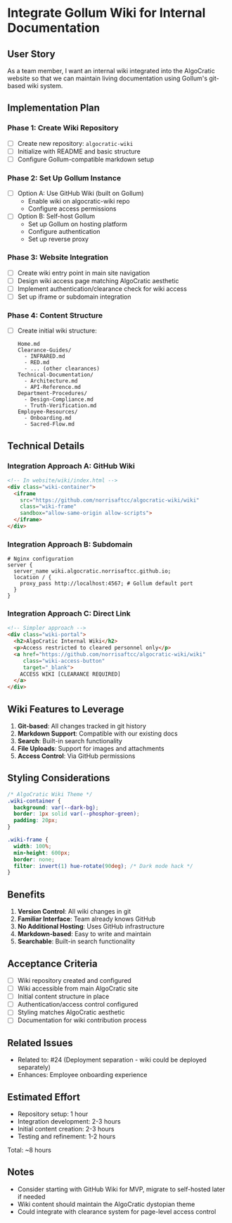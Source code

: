 # Integrate Gollum Wiki for Internal Documentation

## User Story
As a team member, I want an internal wiki integrated into the AlgoCratic website so that we can maintain living documentation using Gollum's git-based wiki system.

## Implementation Plan

### Phase 1: Create Wiki Repository
- [ ] Create new repository: `algocratic-wiki`
- [ ] Initialize with README and basic structure
- [ ] Configure Gollum-compatible markdown setup

### Phase 2: Set Up Gollum Instance
- [ ] Option A: Use GitHub Wiki (built on Gollum)
  - Enable wiki on algocratic-wiki repo
  - Configure access permissions
- [ ] Option B: Self-host Gollum
  - Set up Gollum on hosting platform
  - Configure authentication
  - Set up reverse proxy

### Phase 3: Website Integration
- [ ] Create wiki entry point in main site navigation
- [ ] Design wiki access page matching AlgoCratic aesthetic
- [ ] Implement authentication/clearance check for wiki access
- [ ] Set up iframe or subdomain integration

### Phase 4: Content Structure
- [ ] Create initial wiki structure:
  ```
  Home.md
  Clearance-Guides/
    - INFRARED.md
    - RED.md
    - ... (other clearances)
  Technical-Documentation/
    - Architecture.md
    - API-Reference.md
  Department-Procedures/
    - Design-Compliance.md
    - Truth-Verification.md
  Employee-Resources/
    - Onboarding.md
    - Sacred-Flow.md
  ```

## Technical Details

### Integration Approach A: GitHub Wiki
```html
<!-- In website/wiki/index.html -->
<div class="wiki-container">
  <iframe 
    src="https://github.com/norrisaftcc/algocratic-wiki/wiki" 
    class="wiki-frame"
    sandbox="allow-same-origin allow-scripts">
  </iframe>
</div>
```

### Integration Approach B: Subdomain
```nginx
# Nginx configuration
server {
  server_name wiki.algocratic.norrisaftcc.github.io;
  location / {
    proxy_pass http://localhost:4567; # Gollum default port
  }
}
```

### Integration Approach C: Direct Link
```html
<!-- Simpler approach -->
<div class="wiki-portal">
  <h2>AlgoCratic Internal Wiki</h2>
  <p>Access restricted to cleared personnel only</p>
  <a href="https://github.com/norrisaftcc/algocratic-wiki/wiki" 
     class="wiki-access-button"
     target="_blank">
    ACCESS WIKI [CLEARANCE REQUIRED]
  </a>
</div>
```

## Wiki Features to Leverage
1. **Git-based**: All changes tracked in git history
2. **Markdown Support**: Compatible with our existing docs
3. **Search**: Built-in search functionality
4. **File Uploads**: Support for images and attachments
5. **Access Control**: Via GitHub permissions

## Styling Considerations
```css
/* AlgoCratic Wiki Theme */
.wiki-container {
  background: var(--dark-bg);
  border: 1px solid var(--phosphor-green);
  padding: 20px;
}

.wiki-frame {
  width: 100%;
  min-height: 600px;
  border: none;
  filter: invert(1) hue-rotate(90deg); /* Dark mode hack */
}
```

## Benefits
1. **Version Control**: All wiki changes in git
2. **Familiar Interface**: Team already knows GitHub
3. **No Additional Hosting**: Uses GitHub infrastructure
4. **Markdown-based**: Easy to write and maintain
5. **Searchable**: Built-in search functionality

## Acceptance Criteria
- [ ] Wiki repository created and configured
- [ ] Wiki accessible from main AlgoCratic site
- [ ] Initial content structure in place
- [ ] Authentication/access control configured
- [ ] Styling matches AlgoCratic aesthetic
- [ ] Documentation for wiki contribution process

## Related Issues
- Related to: #24 (Deployment separation - wiki could be deployed separately)
- Enhances: Employee onboarding experience

## Estimated Effort
- Repository setup: 1 hour
- Integration development: 2-3 hours
- Initial content creation: 2-3 hours
- Testing and refinement: 1-2 hours

Total: ~8 hours

## Notes
- Consider starting with GitHub Wiki for MVP, migrate to self-hosted later if needed
- Wiki content should maintain the AlgoCratic dystopian theme
- Could integrate with clearance system for page-level access control